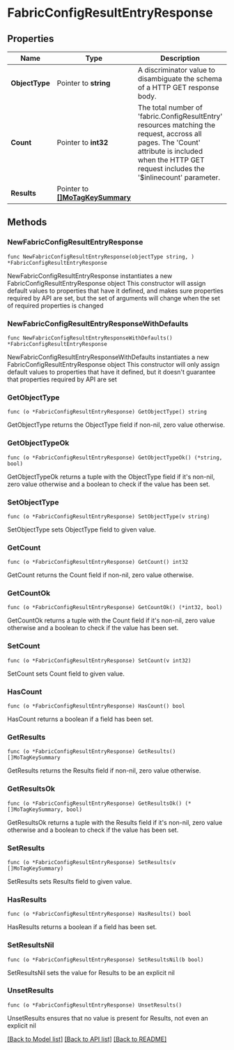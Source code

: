 # FabricConfigResultEntryResponse

## Properties

Name | Type | Description | Notes
------------ | ------------- | ------------- | -------------
**ObjectType** | Pointer to **string** | A discriminator value to disambiguate the schema of a HTTP GET response body. | 
**Count** | Pointer to **int32** | The total number of &#39;fabric.ConfigResultEntry&#39; resources matching the request, accross all pages. The &#39;Count&#39; attribute is included when the HTTP GET request includes the &#39;$inlinecount&#39; parameter. | [optional] 
**Results** | Pointer to [**[]MoTagKeySummary**](mo.TagKeySummary.md) |  | [optional] 

## Methods

### NewFabricConfigResultEntryResponse

`func NewFabricConfigResultEntryResponse(objectType string, ) *FabricConfigResultEntryResponse`

NewFabricConfigResultEntryResponse instantiates a new FabricConfigResultEntryResponse object
This constructor will assign default values to properties that have it defined,
and makes sure properties required by API are set, but the set of arguments
will change when the set of required properties is changed

### NewFabricConfigResultEntryResponseWithDefaults

`func NewFabricConfigResultEntryResponseWithDefaults() *FabricConfigResultEntryResponse`

NewFabricConfigResultEntryResponseWithDefaults instantiates a new FabricConfigResultEntryResponse object
This constructor will only assign default values to properties that have it defined,
but it doesn't guarantee that properties required by API are set

### GetObjectType

`func (o *FabricConfigResultEntryResponse) GetObjectType() string`

GetObjectType returns the ObjectType field if non-nil, zero value otherwise.

### GetObjectTypeOk

`func (o *FabricConfigResultEntryResponse) GetObjectTypeOk() (*string, bool)`

GetObjectTypeOk returns a tuple with the ObjectType field if it's non-nil, zero value otherwise
and a boolean to check if the value has been set.

### SetObjectType

`func (o *FabricConfigResultEntryResponse) SetObjectType(v string)`

SetObjectType sets ObjectType field to given value.


### GetCount

`func (o *FabricConfigResultEntryResponse) GetCount() int32`

GetCount returns the Count field if non-nil, zero value otherwise.

### GetCountOk

`func (o *FabricConfigResultEntryResponse) GetCountOk() (*int32, bool)`

GetCountOk returns a tuple with the Count field if it's non-nil, zero value otherwise
and a boolean to check if the value has been set.

### SetCount

`func (o *FabricConfigResultEntryResponse) SetCount(v int32)`

SetCount sets Count field to given value.

### HasCount

`func (o *FabricConfigResultEntryResponse) HasCount() bool`

HasCount returns a boolean if a field has been set.

### GetResults

`func (o *FabricConfigResultEntryResponse) GetResults() []MoTagKeySummary`

GetResults returns the Results field if non-nil, zero value otherwise.

### GetResultsOk

`func (o *FabricConfigResultEntryResponse) GetResultsOk() (*[]MoTagKeySummary, bool)`

GetResultsOk returns a tuple with the Results field if it's non-nil, zero value otherwise
and a boolean to check if the value has been set.

### SetResults

`func (o *FabricConfigResultEntryResponse) SetResults(v []MoTagKeySummary)`

SetResults sets Results field to given value.

### HasResults

`func (o *FabricConfigResultEntryResponse) HasResults() bool`

HasResults returns a boolean if a field has been set.

### SetResultsNil

`func (o *FabricConfigResultEntryResponse) SetResultsNil(b bool)`

 SetResultsNil sets the value for Results to be an explicit nil

### UnsetResults
`func (o *FabricConfigResultEntryResponse) UnsetResults()`

UnsetResults ensures that no value is present for Results, not even an explicit nil

[[Back to Model list]](../README.md#documentation-for-models) [[Back to API list]](../README.md#documentation-for-api-endpoints) [[Back to README]](../README.md)


